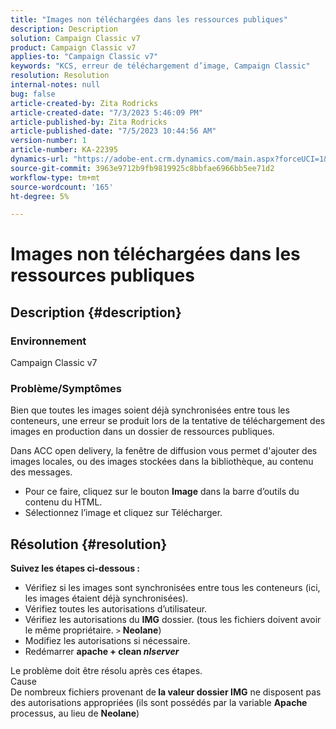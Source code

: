 ```yaml
---
title: "Images non téléchargées dans les ressources publiques"
description: Description
solution: Campaign Classic v7
product: Campaign Classic v7
applies-to: "Campaign Classic v7"
keywords: "KCS, erreur de téléchargement d’image, Campaign Classic"
resolution: Resolution
internal-notes: null
bug: false
article-created-by: Zita Rodricks
article-created-date: "7/3/2023 5:46:09 PM"
article-published-by: Zita Rodricks
article-published-date: "7/5/2023 10:44:56 AM"
version-number: 1
article-number: KA-22395
dynamics-url: "https://adobe-ent.crm.dynamics.com/main.aspx?forceUCI=1&pagetype=entityrecord&etn=knowledgearticle&id=ff97d978-c919-ee11-8f6e-6045bd006268"
source-git-commit: 3963e9712b9fb9819925c8bbfae6966bb5ee71d2
workflow-type: tm+mt
source-wordcount: '165'
ht-degree: 5%

---
```


# Images non téléchargées dans les ressources publiques

## Description {#description}


### <b>Environnement </b>

Campaign Classic v7

### <b>Problème/Symptômes</b>

Bien que toutes les images soient déjà synchronisées entre tous les conteneurs, une erreur se produit lors de la tentative de téléchargement des images en production dans un dossier de ressources publiques.

Dans ACC open delivery, la fenêtre de diffusion vous permet d&#39;ajouter des images locales, ou des images stockées dans la bibliothèque, au contenu des messages.

- Pour ce faire, cliquez sur le bouton <b>Image</b> dans la barre d’outils du contenu du HTML.
- Sélectionnez l’image et cliquez sur Télécharger.



## Résolution {#resolution}

<b>Suivez les étapes ci-dessous :</b>
- Vérifiez si les images sont synchronisées entre tous les conteneurs (ici, les images étaient déjà synchronisées).
- Vérifiez toutes les autorisations d’utilisateur.
- Vérifiez les autorisations du <b>IMG</b> dossier. (tous les fichiers doivent avoir le même propriétaire. `>`  <b>Neolane</b>)
- Modifiez les autorisations si nécessaire.
- Redémarrer <b>apache + clean *nlserver</b>*


Le problème doit être résolu après ces étapes.
<br>Cause <br>
De nombreux fichiers provenant de<b> la valeur </b><b>dossier IMG</b> ne disposent pas des autorisations appropriées (ils sont possédés par la variable <b>Apache</b> processus, au lieu de <b>Neolane</b>)
